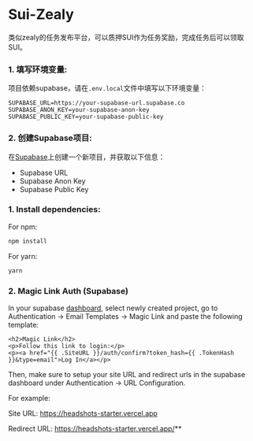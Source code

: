 # Sui-Zealy

类似zealy的任务发布平台，可以质押SUI作为任务奖励，完成任务后可以领取SUI。

### 1. 填写环境变量:
项目依赖supabase，请在`.env.local`文件中填写以下环境变量：

```
SUPABASE_URL=https://your-supabase-url.supabase.co
SUPABASE_ANON_KEY=your-supabase-anon-key
SUPABASE_PUBLIC_KEY=your-supabase-public-key
```

### 2. 创建Supabase项目:
在[Supabase](https://supabase.com/)上创建一个新项目，并获取以下信息：

- Supabase URL
- Supabase Anon Key
- Supabase Public Key

### 1. Install dependencies:

For npm:

```bash
npm install
```

For yarn:

```bash
yarn
```

### 2. Magic Link Auth (Supabase)

In your supabase [dashboard](https://supabase.com/dashboard/), select newly created project, go to Authentication -> Email Templates -> Magic Link and paste the following template:

```
<h2>Magic Link</h2>
<p>Follow this link to login:</p>
<p><a href="{{ .SiteURL }}/auth/confirm?token_hash={{ .TokenHash }}&type=email">Log In</a></p>
```

Then, make sure to setup your site URL and redirect urls in the supabase dashboard under Authentication -> URL Configuration.

For example:

Site URL: https://headshots-starter.vercel.app

Redirect URL: https://headshots-starter.vercel.app/**
